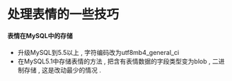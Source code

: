 # 处理表情的一些技巧

#### 表情在MySQL中的存储

* 升级MySQL到5.5以上 , 字符编码改为utf8mb4\_general\_ci
* 在MySQL5.1中存储表情的方法 , 把含有表情数据的字段类型变为blob , 二进制存储 , 这是改动最少的情况 . 



